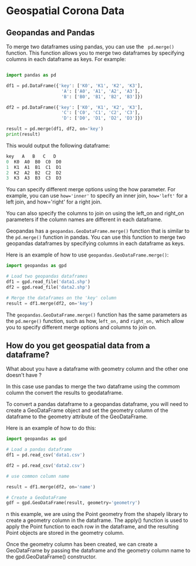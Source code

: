 # Geospatial Corona Data

## Geopandas and Pandas

To merge two dataframes using pandas, you can use the ` pd.merge()` function. This function allows you to merge two dataframes by specifying columns in each dataframe as keys. For example:

```python

import pandas as pd

df1 = pd.DataFrame({'key': ['K0', 'K1', 'K2', 'K3'],
                     'A': ['A0', 'A1', 'A2', 'A3'],
                     'B': ['B0', 'B1', 'B2', 'B3']})

df2 = pd.DataFrame({'key': ['K0', 'K1', 'K2', 'K3'],
                     'C': ['C0', 'C1', 'C2', 'C3'],
                     'D': ['D0', 'D1', 'D2', 'D3']})

result = pd.merge(df1, df2, on='key')
print(result)

```

This would output the following dataframe:

```python
key   A   B   C   D
0  K0  A0  B0  C0  D0
1  K1  A1  B1  C1  D1
2  K2  A2  B2  C2  D2
3  K3  A3  B3  C3  D3
```

You can specify different merge options using the how parameter. For example, you can use `how='inner'` to specify an inner join, `how='left'` for a left join, and how='right' for a right join.

You can also specify the columns to join on using the left_on and right_on parameters if the column names are different in each dataframe.

Geopandas has a `geopandas.GeoDataFrame.merge()` function that is similar to the `pd.merge()` function in pandas. You can use this function to merge two geopandas dataframes by specifying columns in each dataframe as keys.

Here is an example of how to use `geopandas.GeoDataFrame.merge()`:

```python
import geopandas as gpd

# Load two geopandas dataframes
df1 = gpd.read_file('data1.shp')
df2 = gpd.read_file('data2.shp')

# Merge the dataframes on the 'key' column
result = df1.merge(df2, on='key')

```
The `geopandas.GeoDataFrame.merge()` function has the same parameters as the `pd.merge()` function, such as how, l`eft_on,` and `right_on,` which allow you to specify different merge options and columns to join on.

## How do you get geospatial data from a dataframe?

What about you have a dataframe with geometry column and the other one doesn't have ?

In this case use pandas to merge the two dataframe using the commom column the convert the results to geodataframe.

To convert a pandas dataframe to a geopandas dataframe, you will need to create a GeoDataFrame object and set the geometry column of the dataframe to the geometry attribute of the GeoDataFrame.

Here is an example of how to do this:

```python
import geopandas as gpd

# Load a pandas dataframe
df1 = pd.read_csv('data1.csv')

df2 = pd.read_csv('data2.csv')

# use common column name

result = df1.merge(df2, on='name')

# Create a GeoDataFrame
gdf = gpd.GeoDataFrame(result, geometry='geometry')

```

n this example, we are using the Point geometry from the shapely library to create a geometry column in the dataframe. The apply() function is used to apply the Point function to each row in the dataframe, and the resulting Point objects are stored in the geometry column.

Once the geometry column has been created, we can create a GeoDataFrame by passing the dataframe and the geometry column name to the gpd.GeoDataFrame() constructor.
